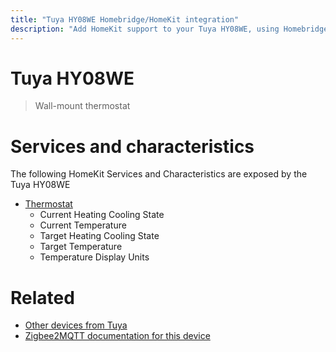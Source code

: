 ```yaml
---
title: "Tuya HY08WE Homebridge/HomeKit integration"
description: "Add HomeKit support to your Tuya HY08WE, using Homebridge, Zigbee2MQTT and homebridge-z2m."
---
```

<!---
This file has been GENERATED using src/docgen/docgen.ts
DO NOT EDIT THIS FILE MANUALLY!
-->
# Tuya HY08WE
> Wall-mount thermostat


# Services and characteristics
The following HomeKit Services and Characteristics are exposed by
the Tuya HY08WE

* [Thermostat](../../climate.md)
  * Current Heating Cooling State
  * Current Temperature
  * Target Heating Cooling State
  * Target Temperature
  * Temperature Display Units


# Related
* [Other devices from Tuya](../index.md#tuya)
* [Zigbee2MQTT documentation for this device](https://www.zigbee2mqtt.io/devices/HY08WE.html)